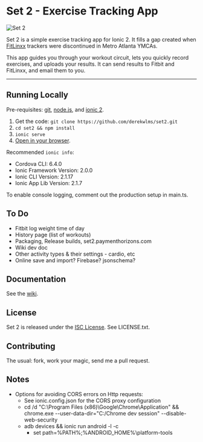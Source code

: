 # Set 2 - Exercise Tracking App

![Set 2](http://set2.paymenthorizons.com/set2-med.png)

Set 2 is a simple exercise tracking app for Ionic 2.  It fills a gap created when [FitLinxx](https://fitlinxx.com) trackers were discontinued in Metro Atlanta YMCAs.

This app guides you through your workout circuit, lets you quickly record exercises, and uploads your results. It can send results to Fitbit and FitLinxx, and email them to you.

---

## Running Locally

Pre-requisites: [git](https://git-scm.com/),  [node.js](https://nodejs.org), and [ionic 2](https://ionicframework.com/).

1. Get the code: `git clone https://github.com/derekwlms/set2.git`
2. `cd set2 && npm install`
3. `ionic serve`
4. [Open in your browser](http://localhost:8100).

Recommended `ionic info`:

- Cordova CLI: 6.4.0
- Ionic Framework Version: 2.0.0
- Ionic CLI Version: 2.1.17
- Ionic App Lib Version: 2.1.7

To enable console logging, comment out the production setup in main.ts.  

## To Do

- Fitbit log weight time of day
- History page (list of workouts)
- Packaging, Release builds, set2.paymenthorizons.com
- Wiki dev doc
- Other activity types & their settings - cardio, etc
- Online save and import?  Firebase?  jsonschema?

## Documentation

See the [wiki](https://github.com/derekwlms/set2/wiki).

## License
Set 2 is released under the [ISC License](https://opensource.org/licenses/ISC).  See LICENSE.txt.

## Contributing

The usual: fork, work your magic, send me a pull request.

## Notes

- Options for avoiding CORS errors on Http requests:
    - See ionic.config.json for the CORS proxy configuration 
    - cd /d "C:\Program Files (x86)\Google\Chrome\Application" && chrome.exe --user-data-dir="C:/Chrome dev session" --disable-web-security
    - adb devices && ionic run android -l -c
        - set path=%PATH%;%ANDROID_HOME%\platform-tools
 
